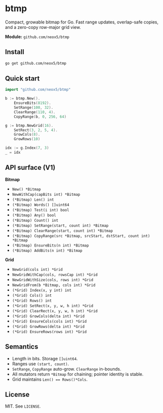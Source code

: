 # btmp

Compact, growable bitmap for Go. Fast range updates, overlap-safe copies, and a zero-copy row-major grid view.

**Module:** `github.com/neox5/btmp`

## Install
```bash
go get github.com/neox5/btmp
````

## Quick start

```go
import "github.com/neox5/btmp"

b := btmp.New().
    EnsureBits(8192).
    SetRange(100, 32).
    ClearRange(110, 4).
    CopyRange(b, 0, 256, 64)

g := btmp.NewGrid(16).
    SetRect(3, 2, 5, 4).
    GrowCols(8).
    GrowRows(10)

idx := g.Index(7, 3)
_ = idx
```

## API surface (V1)

**Bitmap**

* `New() *Bitmap`
* `NewWithCap(capBits int) *Bitmap`
* `(*Bitmap) Len() int`
* `(*Bitmap) Words() []uint64`
* `(*Bitmap) Test(i int) bool`
* `(*Bitmap) Any() bool`
* `(*Bitmap) Count() int`
* `(*Bitmap) SetRange(start, count int) *Bitmap`
* `(*Bitmap) ClearRange(start, count int) *Bitmap`
* `(*Bitmap) CopyRange(src *Bitmap, srcStart, dstStart, count int) *Bitmap`
* `(*Bitmap) EnsureBits(n int) *Bitmap`
* `(*Bitmap) AddBits(n int) *Bitmap`

**Grid**

* `NewGrid(cols int) *Grid`
* `NewGridWithCap(cols, rowsCap int) *Grid`
* `NewGridWithSize(cols, rows int) *Grid`
* `NewGridFrom(b *Bitmap, cols int) *Grid`
* `(*Grid) Index(x, y int) int`
* `(*Grid) Cols() int`
* `(*Grid) Rows() int`
* `(*Grid) SetRect(x, y, w, h int) *Grid`
* `(*Grid) ClearRect(x, y, w, h int) *Grid`
* `(*Grid) GrowCols(delta int) *Grid`
* `(*Grid) EnsureCols(cols int) *Grid`
* `(*Grid) GrowRows(delta int) *Grid`
* `(*Grid) EnsureRows(rows int) *Grid`

## Semantics

* Length in bits. Storage `[]uint64`.
* Ranges use `(start, count)`.
* `SetRange`, `CopyRange` auto-grow. `ClearRange` in-bounds.
* All mutators return `*Bitmap` for chaining; pointer identity is stable.
* Grid maintains `Len() == Rows()*Cols`.

## License

MIT. See `LICENSE`.
